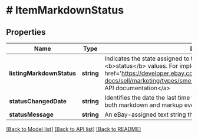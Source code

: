 # # ItemMarkdownStatus

## Properties

Name | Type | Description | Notes
------------ | ------------- | ------------- | -------------
**listingMarkdownStatus** | **string** | Indicates the state assigned to the markdown discount using one of the &lt;b&gt;status&lt;/b&gt; values. For implementation help, refer to &lt;a href&#x3D;&#39;https://developer.ebay.com/api-docs/sell/marketing/types/sme:ItemMarkdownStatusEnum&#39;&gt;eBay API documentation&lt;/a&gt; | [optional]
**statusChangedDate** | **string** | Identifies the date the last time the state of the discount changed. Both both markdown and markup events can trigger a status change. | [optional]
**statusMessage** | **string** | An eBay-assigned text string that describes the status of the discount. | [optional]

[[Back to Model list]](../../README.md#models) [[Back to API list]](../../README.md#endpoints) [[Back to README]](../../README.md)
